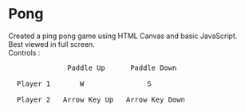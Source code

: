 # Pong
Created a ping pong game using HTML Canvas and basic JavaScript.<br/>
Best viewed in full screen.<br/>
Controls :<br/>
<pre>
              Paddle Up      Paddle Down<br/>
  Player 1       W               S<br/>
  Player 2   Arrow Key Up   Arrow Key Down
</pre>
